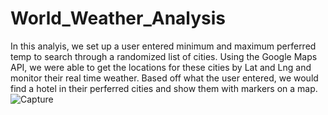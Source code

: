 # World_Weather_Analysis

In this analyis, we set up a user entered minimum and maximum perferred temp to search through a randomized list of cities. Using the Google Maps API, we were able to get the locations for these cities by Lat and Lng and monitor their real time weather. Based off what the user entered, we would find a hotel in their perferred cities and show them with markers on a map.
![Capture](https://user-images.githubusercontent.com/19378130/205786046-04eec97e-45c1-42d2-a9a8-2160ee2466cc.PNG)
